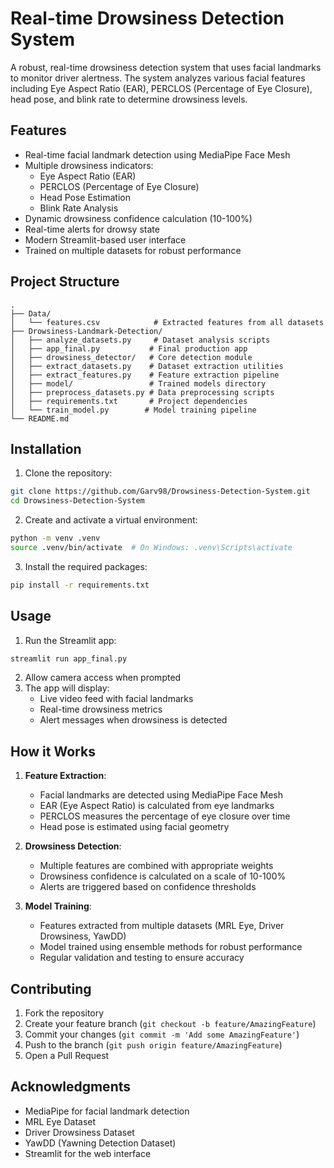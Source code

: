 # Real-time Drowsiness Detection System

A robust, real-time drowsiness detection system that uses facial landmarks to monitor driver alertness. The system analyzes various facial features including Eye Aspect Ratio (EAR), PERCLOS (Percentage of Eye Closure), head pose, and blink rate to determine drowsiness levels.

## Features

- Real-time facial landmark detection using MediaPipe Face Mesh
- Multiple drowsiness indicators:
  - Eye Aspect Ratio (EAR)
  - PERCLOS (Percentage of Eye Closure)
  - Head Pose Estimation
  - Blink Rate Analysis
- Dynamic drowsiness confidence calculation (10-100%)
- Real-time alerts for drowsy state
- Modern Streamlit-based user interface
- Trained on multiple datasets for robust performance

## Project Structure

```
.
├── Data/
│   └── features.csv            # Extracted features from all datasets
├── Drowsiness-Landmark-Detection/
│   ├── analyze_datasets.py     # Dataset analysis scripts
│   ├── app_final.py           # Final production app
│   ├── drowsiness_detector/   # Core detection module
│   ├── extract_datasets.py    # Dataset extraction utilities
│   ├── extract_features.py    # Feature extraction pipeline
│   ├── model/                 # Trained models directory
│   ├── preprocess_datasets.py # Data preprocessing scripts
│   ├── requirements.txt       # Project dependencies
│   └── train_model.py        # Model training pipeline
└── README.md
```

## Installation

1. Clone the repository:
```bash
git clone https://github.com/Garv98/Drowsiness-Detection-System.git
cd Drowsiness-Detection-System
```

2. Create and activate a virtual environment:
```bash
python -m venv .venv
source .venv/bin/activate  # On Windows: .venv\Scripts\activate
```

3. Install the required packages:
```bash
pip install -r requirements.txt
```

## Usage

1. Run the Streamlit app:
```bash
streamlit run app_final.py
```

2. Allow camera access when prompted
3. The app will display:
   - Live video feed with facial landmarks
   - Real-time drowsiness metrics
   - Alert messages when drowsiness is detected

## How it Works

1. **Feature Extraction**:
   - Facial landmarks are detected using MediaPipe Face Mesh
   - EAR (Eye Aspect Ratio) is calculated from eye landmarks
   - PERCLOS measures the percentage of eye closure over time
   - Head pose is estimated using facial geometry

2. **Drowsiness Detection**:
   - Multiple features are combined with appropriate weights
   - Drowsiness confidence is calculated on a scale of 10-100%
   - Alerts are triggered based on confidence thresholds

3. **Model Training**:
   - Features extracted from multiple datasets (MRL Eye, Driver Drowsiness, YawDD)
   - Model trained using ensemble methods for robust performance
   - Regular validation and testing to ensure accuracy

## Contributing

1. Fork the repository
2. Create your feature branch (`git checkout -b feature/AmazingFeature`)
3. Commit your changes (`git commit -m 'Add some AmazingFeature'`)
4. Push to the branch (`git push origin feature/AmazingFeature`)
5. Open a Pull Request


## Acknowledgments

- MediaPipe for facial landmark detection
- MRL Eye Dataset
- Driver Drowsiness Dataset
- YawDD (Yawning Detection Dataset)
- Streamlit for the web interface
